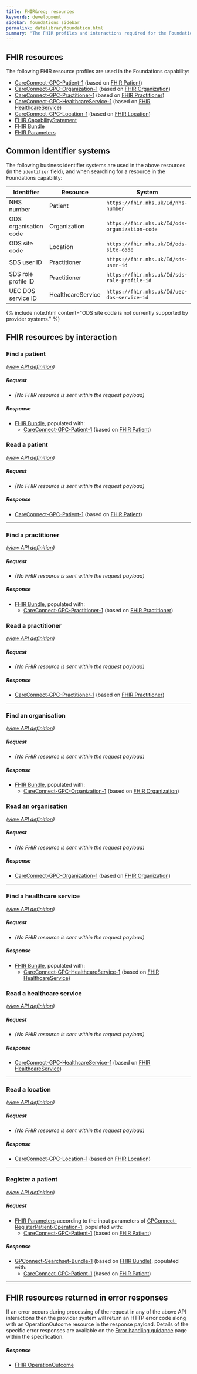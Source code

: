 ```yaml
---
title: FHIR&reg; resources
keywords: development
sidebar: foundations_sidebar
permalink: datalibraryfoundation.html
summary: "The FHIR profiles and interactions required for the Foundations capability pack"
---
```


## FHIR resources ##

The following FHIR resource profiles are used in the Foundations capability:

- [CareConnect-GPC-Patient-1](https://fhir.nhs.uk/STU3/StructureDefinition/CareConnect-GPC-Patient-1) (based on [FHIR Patient](http://hl7.org/fhir/STU3/patient.html))
- [CareConnect-GPC-Organization-1](https://fhir.nhs.uk/STU3/StructureDefinition/CareConnect-GPC-Organization-1) (based on [FHIR Organization](http://hl7.org/fhir/STU3/organization.html))
- [CareConnect-GPC-Practitioner-1](https://fhir.nhs.uk/STU3/StructureDefinition/CareConnect-GPC-Practitioner-1) (based on [FHIR Practitioner](http://hl7.org/fhir/STU3/practitioner.html))
- [CareConnect-GPC-HealthcareService-1](https://fhir.nhs.uk/STU3/StructureDefinition/CareConnect-GPC-HealthcareService-1) (based on [FHIR HealthcareService](http://hl7.org/fhir/STU3/healthcareservice.html))
- [CareConnect-GPC-Location-1](https://fhir.nhs.uk/STU3/StructureDefinition/CareConnect-GPC-Location-1) (based on [FHIR Location](http://hl7.org/fhir/STU3/location.html))
- [FHIR CapabilityStatement](http://hl7.org/fhir/STU3/capabilitystatement.html)
- [FHIR Bundle](http://hl7.org/fhir/STU3/bundle.html)
- [FHIR Parameters](http://hl7.org/fhir/STU3/parameters.html)

## Common identifier systems ##

The following business identifier systems are used in the above resources (in the `identifier` field), and when searching for a resource in the Foundations capability:

| Identifier | Resource | System |
| ---------- | -------- | ------ |
| NHS number | Patient | `https://fhir.nhs.uk/Id/nhs-number` |
| ODS organisation code | Organization | `https://fhir.nhs.uk/Id/ods-organization-code` |
| ODS site code | Location | `https://fhir.nhs.uk/Id/ods-site-code` |
| SDS user ID | Practitioner | `https://fhir.nhs.uk/Id/sds-user-id` |
| SDS role profile ID | Practitioner | `https://fhir.nhs.uk/Id/sds-role-profile-id` |
| UEC DOS service ID | HealthcareService | `https://fhir.nhs.uk/Id/uec-dos-service-id` |

{% include note.html content="ODS site code is not currently supported by provider systems." %}

## FHIR resources by interaction ##

### Find a patient ##

*([view API definition](foundations_use_case_find_a_patient.html))*

##### Request #####

- *(No FHIR resource is sent within the request payload)*

##### Response #####

- [FHIR Bundle](https://www.hl7.org/fhir/STU3/bundle.html), populated with:
  - [CareConnect-GPC-Patient-1](https://fhir.nhs.uk/STU3/StructureDefinition/CareConnect-GPC-Patient-1) (based on [FHIR Patient](http://hl7.org/fhir/STU3/patient.html))

### Read a patient ##

*([view API definition](foundations_use_case_read_a_patient.html))*

##### Request #####

- *(No FHIR resource is sent within the request payload)*

##### Response #####

- [CareConnect-GPC-Patient-1](https://fhir.nhs.uk/STU3/StructureDefinition/CareConnect-GPC-Patient-1) (based on [FHIR Patient](http://hl7.org/fhir/STU3/patient.html))

---

### Find a practitioner ##

*([view API definition](foundations_use_case_find_a_practitioner.html))*

##### Request #####

- *(No FHIR resource is sent within the request payload)*

##### Response #####

- [FHIR Bundle](https://www.hl7.org/fhir/STU3/bundle.html), populated with:
  - [CareConnect-GPC-Practitioner-1](https://fhir.nhs.uk/STU3/StructureDefinition/CareConnect-GPC-Practitioner-1) (based on [FHIR Practitioner](http://hl7.org/fhir/STU3/practitioner.html))

### Read a practitioner ##

*([view API definition](foundations_use_case_read_a_practitioner.html))*

##### Request #####

- *(No FHIR resource is sent within the request payload)*

##### Response #####

- [CareConnect-GPC-Practitioner-1](https://fhir.nhs.uk/STU3/StructureDefinition/CareConnect-GPC-Practitioner-1) (based on [FHIR Practitioner](http://hl7.org/fhir/STU3/practitioner.html))

---

### Find an organisation ##

*([view API definition](foundations_use_case_find_an_organisation.html))*

##### Request #####

- *(No FHIR resource is sent within the request payload)*

##### Response #####

- [FHIR Bundle](https://www.hl7.org/fhir/STU3/bundle.html), populated with:
  - [CareConnect-GPC-Organization-1](https://fhir.nhs.uk/STU3/StructureDefinition/CareConnect-GPC-Organization-1) (based on [FHIR Organization](http://hl7.org/fhir/STU3/organization.html))

### Read an organisation ##

*([view API definition](foundations_use_case_read_an_organization.html))*

##### Request #####

- *(No FHIR resource is sent within the request payload)*

##### Response #####

- [CareConnect-GPC-Organization-1](https://fhir.nhs.uk/STU3/StructureDefinition/CareConnect-GPC-Organization-1) (based on [FHIR Organization](http://hl7.org/fhir/STU3/organization.html))

---

### Find a healthcare service ##

*([view API definition](foundations_use_case_find_a_healthcareservice.html))*

##### Request #####

- *(No FHIR resource is sent within the request payload)*

##### Response #####

- [FHIR Bundle](https://www.hl7.org/fhir/STU3/bundle.html), populated with:
  - [CareConnect-GPC-HealthcareService-1](https://fhir.nhs.uk/STU3/StructureDefinition/CareConnect-GPC-HealthcareService-1) (based on [FHIR HealthcareService](http://hl7.org/fhir/STU3/healthcareservice.html))

### Read a healthcare service ##

*([view API definition](foundations_use_case_read_a_healthcareservice.html))*

##### Request #####

- *(No FHIR resource is sent within the request payload)*

##### Response #####

- [CareConnect-GPC-HealthcareService-1](https://fhir.nhs.uk/STU3/StructureDefinition/CareConnect-GPC-HealthcareService-1) (based on [FHIR HealthcareService](http://hl7.org/fhir/STU3/healthcareservice.html))

---

### Read a location ##

*([view API definition](foundations_use_case_read_a_location.html))*

##### Request #####

- *(No FHIR resource is sent within the request payload)*

##### Response #####

- [CareConnect-GPC-Location-1](https://fhir.nhs.uk/STU3/StructureDefinition/CareConnect-GPC-Location-1) (based on [FHIR Location](http://hl7.org/fhir/STU3/location.html))

---

### Register a patient ##

*([view API definition](foundations_use_case_register_a_patient.html))*

##### Request #####

- [FHIR Parameters](https://www.hl7.org/fhir/STU3/parameters.html) according to the input parameters of [GPConnect-RegisterPatient-Operation-1](https://fhir.nhs.uk/STU3/OperationDefinition/GPConnect-RegisterPatient-Operation-1), populated with:
  - [CareConnect-GPC-Patient-1](https://fhir.nhs.uk/STU3/StructureDefinition/CareConnect-GPC-Patient-1) (based on [FHIR Patient](https://www.hl7.org/fhir/STU3/patient.html))

##### Response #####

- [GPConnect-Searchset-Bundle-1](https://fhir.nhs.uk/STU3/StructureDefinition/GPConnect-Searchset-Bundle-1) (based on [FHIR Bundle](https://www.hl7.org/fhir/STU3/bundle.html)), populated with:
  - [CareConnect-GPC-Patient-1](https://fhir.nhs.uk/STU3/StructureDefinition/CareConnect-GPC-Patient-1) (based on [FHIR Patient](https://www.hl7.org/fhir/STU3/patient.html))

---

## FHIR resources returned in error responses ##

If an error occurs during processing of the request in any of the above API interactions then the provider system will return an HTTP error code along with an OperationOutcome resource in the response payload. Details of the specific error responses are available on the [Error handling guidance](/development_fhir_error_handling_guidance.html) page within the specification.

##### Response #####

- [FHIR OperationOutcome](https://www.hl7.org/fhir/STU3/operationoutcome.html)